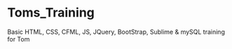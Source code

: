 Toms_Training
=============

Basic HTML, CSS, CFML, JS, JQuery, BootStrap, Sublime & mySQL training for Tom
